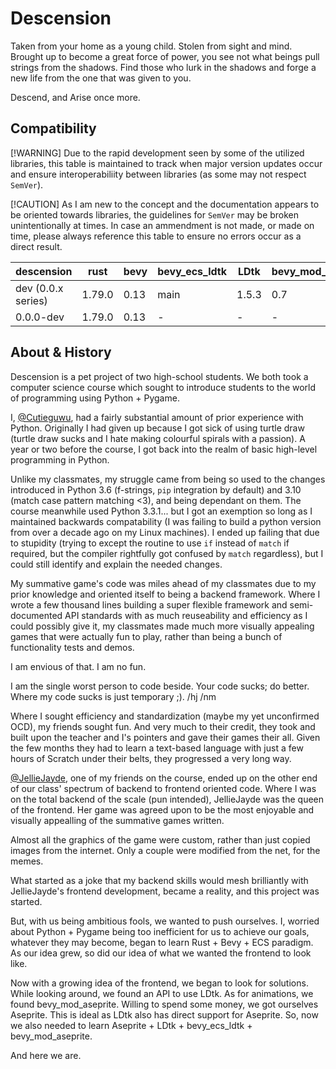 # Descension

Taken from your home as a young child. Stolen from sight and mind. Brought up to become a great force of power, you see not what beings pull strings from the shadows. Find those who lurk in the shadows and forge a new life from the one that was given to you.

Descend, and Arise once more.

## Compatibility

[!WARNING]
Due to the rapid development seen by some of the utilized libraries, this table is maintained to track when major version updates occur and ensure interoperabiliity between libraries (as some may not respect `SemVer`).

[!CAUTION]
As I am new to the concept and the documentation appears to be oriented towards libraries, the guidelines for `SemVer` may be broken unintentionally at times. In case an ammendment is not made, or made on time, please always reference this table to ensure no errors occur as a direct result.

| descension | rust | bevy | bevy_ecs_ldtk | LDtk | bevy_mod_aseprite | aseprite |
| --- | --- | --- | --- | --- | --- | --- |
| dev (0.0.x series) | 1.79.0 | 0.13 | main | 1.5.3 | 0.7 | 1.3.7 |
| 0.0.0-dev | 1.79.0 | 0.13 | - | - | - | - |

## About & History

Descension is a pet project of two high-school students. We both took a computer science course which sought to introduce students to the world of programming using Python + Pygame.


I, [@Cutieguwu](https://github.com/Cutieguwu), had a fairly substantial amount of prior experience with Python. Originally I had given up because I got sick of using turtle draw (turtle draw sucks and I hate making colourful spirals with a passion). A year or two before the course, I got back into the realm of basic high-level programming in Python.

Unlike my classmates, my struggle came from being so used to the changes introduced in Python 3.6 (f-strings, `pip` integration by default) and 3.10 (match case pattern matching \<3), and being dependant on them. The course meanwhile used Python 3.3.1... but I got an exemption so long as I maintained backwards compatability (I was failing to build a python version from over a decade ago on my Linux machines). I ended up failing that due to stupidity (trying to except the routine to use `if` instead of `match` if required, but the compiler rightfully got confused by `match` regardless), but I could still identify and explain the needed changes.

My summative game's code was miles ahead of my classmates due to my prior knowledge and oriented itself to being a backend framework. Where I wrote a few thousand lines building a super flexible framework and semi-documented API standards with as much reuseability and efficiency as I could possibly give it, my classmates made much more visually appealing games that were actually fun to play, rather than being a bunch of functionality tests and demos.

I am envious of that. I am no fun.

I am the single worst person to code beside. Your code sucks; do better. Where my code sucks is just temporary ;). /hj /nm

Where I sought efficiency and standardization (maybe my yet unconfirmed OCD), my friends sought fun. And very much to their credit, they took and built upon the teacher and I's pointers and gave their games their all. Given the few months they had to learn a text-based language with just a few hours of Scratch under their belts, they progressed a very long way.


[@JellieJayde](https://github.com/JellieJayde), one of my friends on the course, ended up on the other end of our class' spectrum of backend to frontend oriented code. Where I was on the total backend of the scale (pun intended), JellieJayde was the queen of the frontend. Her game was agreed upon to be the most enjoyable and visually appealling of the summative games written.

Almost all the graphics of the game were custom, rather than just copied images from the internet. Only a couple were modified from the net, for the memes.


What started as a joke that my backend skills would mesh brilliantly with JellieJayde's frontend development, became a reality, and this project was started.

But, with us being ambitious fools, we wanted to push ourselves. I, worried about Python + Pygame being too inefficient for us to achieve our goals, whatever they may become, began to learn Rust + Bevy + ECS paradigm. As our idea grew, so did our idea of what we wanted the frontend to look like.

Now with a growing idea of the frontend, we began to look for solutions. While looking around, we found an API to use LDtk. As for animations, we found bevy_mod_aseprite. Willing to spend some money, we got ourselves Aseprite. This is ideal as LDtk also has direct support for Aseprite. So, now we also needed to learn Aseprite + LDtk + bevy_ecs_ldtk + bevy_mod_aseprite.

And here we are.